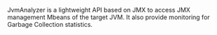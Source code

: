 JvmAnalyzer is a lightweight API based on JMX to access JMX management Mbeans of the target JVM. It also provide monitoring for Garbage Collection statistics.
